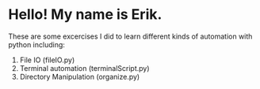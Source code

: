 # Hello! My name is Erik. 

These are some excercises I did to learn different kinds of automation with python including:

1. File IO (fileIO.py)
1. Terminal automation (terminalScript.py)
1. Directory Manipulation (organize.py)
